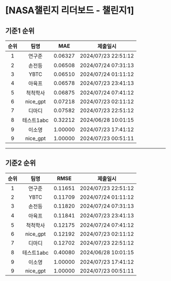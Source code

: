 # [NASA챌린지 리더보드 - 챌린지1]
## 기준1 순위
| 순위 | 팀명 | MAE | 제출일시 |
|:----:|:----:|:-----:|:----:|
| 1 | 연구준 | 0.06327 | 2024/07/23 22:51:12 |
| 2 | 손전등 | 0.06508 | 2024/07/24 07:31:13 |
| 3 | YBTC | 0.06510 | 2024/07/24 01:11:12 |
| 4 | 아육프 | 0.06578 | 2024/07/23 23:41:13 |
| 5 | 척척학사 | 0.06875 | 2024/07/24 07:41:12 |
| 6 | nice_gpt | 0.07218 | 2024/07/23 02:11:12 |
| 7 | 디마디 | 0.07582 | 2024/07/23 22:51:12 |
| 8 | 테스트1abc | 0.32212 | 2024/06/28 10:01:15 |
| 9 | 이소영 | 1.00000 | 2024/07/23 17:41:12 |
| 9 | nice_gpt | 1.00000 | 2024/07/23 00:51:11 |
___
## 기준2 순위
| 순위 | 팀명 | RMSE | 제출일시 |
|:----:|:----:|:-----:|:----:|
| 1 | 연구준 | 0.11651 | 2024/07/23 22:51:12 |
| 2 | YBTC | 0.11709 | 2024/07/24 01:11:12 |
| 3 | 손전등 | 0.11820 | 2024/07/24 07:31:13 |
| 4 | 아육프 | 0.11841 | 2024/07/23 23:41:13 |
| 5 | 척척학사 | 0.12175 | 2024/07/24 07:41:12 |
| 6 | nice_gpt | 0.12192 | 2024/07/23 02:11:12 |
| 7 | 디마디 | 0.12702 | 2024/07/23 22:51:12 |
| 8 | 테스트1abc | 0.40080 | 2024/06/28 10:01:15 |
| 9 | 이소영 | 1.00000 | 2024/07/23 17:41:12 |
| 9 | nice_gpt | 1.00000 | 2024/07/23 00:51:11 |
